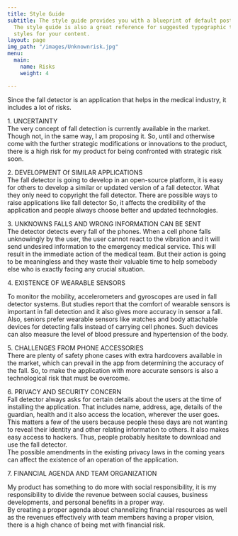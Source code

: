 ```yaml
---
title: Style Guide
subtitle: The style guide provides you with a blueprint of default post and page styles.
  The style guide is also a great reference for suggested typographic treatment and
  styles for your content.
layout: page
img_path: "/images/Unknownrisk.jpg"
menu:
  main:
    name: Risks
    weight: 4

---
```

Since the fall detector is an application that helps in the medical industry, it includes a lot of risks. 

1\. UNCERTAINTY  
The very concept of fall detection is currently available in the market. Though not, in the same way, I am proposing it. So, until and otherwise come with the further strategic modifications or innovations to the product, there is a high risk for my product for being confronted with strategic risk soon.

2\. DEVELOPMENT Of SIMILAR APPLICATIONS  
The fall detector is going to develop in an open-source platform, it is easy for others to develop a similar or updated version of a fall detector. What they only need to copyright the fall detector. There are possible ways to raise applications like fall detector So, it affects the credibility of the application and people always choose better and updated technologies.

3\. UNKNOWNS FALLS AND WRONG INFORMATION CAN BE SENT  
The detector detects every fall of the phones. When a cell phone falls unknowingly by the user, the user cannot react to the vibration and it will send undesired information to the emergency medical service. This will result in the immediate action of the medical team. But their action is going to be meaningless and they waste their valuable time to help somebody else who is exactly facing any crucial situation.

4\. EXISTENCE OF WEARABLE SENSORS

To monitor the mobility, accelerometers and gyroscopes are used in fall detector systems. But studies report that the comfort of wearable sensors is important in fall detection and it also gives more accuracy in sensor a fall.  
Also, seniors prefer wearable sensors like watches and body attachable devices for detecting falls instead of carrying cell phones. Such devices can also measure the level of blood pressure and hypertension of the body.

5\. CHALLENGES FROM PHONE ACCESSORIES  
There are plenty of safety phone cases with extra hardcovers available in the market, which can prevail in the app from determining the accuracy of the fall. So, to make the application with more accurate sensors is also a technological risk that must be overcome.

6\. PRIVACY AND SECURITY CONCERN  
Fall detector always asks for certain details about the users at the time of installing the application. That includes name, address, age, details of the guardian, health and it also access the location, wherever the user goes. This matters a few of the users because people these days are not wanting to reveal their identity and other relating information to others. It also makes easy access to hackers. Thus, people probably hesitate to download and use the fall detector.  
The possible amendments in the existing privacy laws in the coming years can affect the existence of an operation of the application.

7\. FINANCIAL AGENDA AND TEAM ORGANIZATION

My product has something to do more with social responsibility, it is my responsibility to divide the revenue between social causes, business developments, and personal benefits in a proper way.  
By creating a proper agenda about channelizing financial resources as well as the revenues effectively with team members having a proper vision, there is a high chance of being met with financial risk.